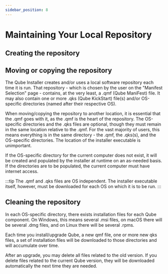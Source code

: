 ```yaml
---
sidebar_position: 8
---
```


# Maintaining Your Local Repository

## Creating the repository


## Moving or copying the repository
The Qube Installer creates and/or uses a local software repository each time it is run. That repository - which is chosen by the user on the "Manifest Selection" page - contains, at the very least, a .qmf (Qube ManiFest) file.  It may also contain one or more .qks (Qube KickStart) file(s) and/or OS-specific directories (named after their respective OS).

When moving/copying the repository to another location, it is essential that the .qmf goes with it, as the .qmf is the heart of the repository.  The OS-specific directories and the .qks files are optional, though they must remain in the same location relative to the .qmf. For the vast majority of users, this means everything is in the same directory - the .qmf, the .qks(s), and the OS-specific directories.  The location of the installer executable is unimportant.

If the OS-specific directory for the current computer does not exist, it will be created and populated by the installer at runtime on an as-needed basis.  If the directories are to be populated, the current computer must have internet access.

:::tip
The .qmf and .qks files are OS independent. The installer executable itself, however, must be downloaded for each OS on which it is to be run.
:::

## Cleaning the repository
In each OS-specific directory, there exists installation files for each Qube component.  On Windows, this means several .msi files, on macOS there will be several .dmg files, and on Linux there will be several .rpms.

Each time you install/upgrade Qube, a new qmf file, one or more new qks files, a set of installation files will be downloaded to those directories and will accumulate over time.

After an upgrade, you may delete all files related to the old version.  If you delete files related to the current Qube version, they will be downloaded automatically the next time they are needed.
